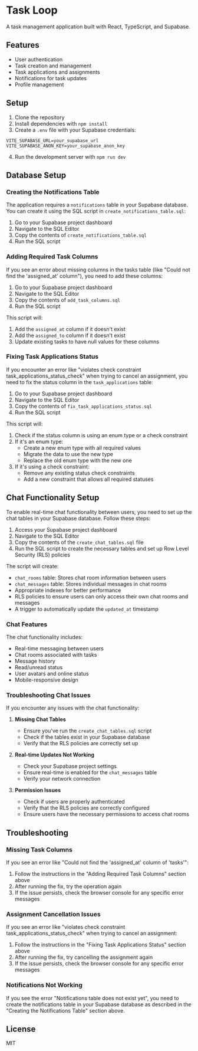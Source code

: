 # Task Loop

A task management application built with React, TypeScript, and Supabase.

## Features

- User authentication
- Task creation and management
- Task applications and assignments
- Notifications for task updates
- Profile management

## Setup

1. Clone the repository
2. Install dependencies with `npm install`
3. Create a `.env` file with your Supabase credentials:

```
VITE_SUPABASE_URL=your_supabase_url
VITE_SUPABASE_ANON_KEY=your_supabase_anon_key
```

4. Run the development server with `npm run dev`

## Database Setup

### Creating the Notifications Table

The application requires a `notifications` table in your Supabase database. You can create it using the SQL script in `create_notifications_table.sql`:

1. Go to your Supabase project dashboard
2. Navigate to the SQL Editor
3. Copy the contents of `create_notifications_table.sql`
4. Run the SQL script

### Adding Required Task Columns

If you see an error about missing columns in the tasks table (like "Could not find the 'assigned_at' column"), you need to add these columns:

1. Go to your Supabase project dashboard
2. Navigate to the SQL Editor
3. Copy the contents of `add_task_columns.sql`
4. Run the SQL script

This script will:
1. Add the `assigned_at` column if it doesn't exist
2. Add the `assigned_to` column if it doesn't exist
3. Update existing tasks to have null values for these columns

### Fixing Task Applications Status

If you encounter an error like "violates check constraint task_applications_status_check" when trying to cancel an assignment, you need to fix the status column in the `task_applications` table:

1. Go to your Supabase project dashboard
2. Navigate to the SQL Editor
3. Copy the contents of `fix_task_applications_status.sql`
4. Run the SQL script

This script will:
1. Check if the status column is using an enum type or a check constraint
2. If it's an enum type:
   - Create a new enum type with all required values
   - Migrate the data to use the new type
   - Replace the old enum type with the new one
3. If it's using a check constraint:
   - Remove any existing status check constraints
   - Add a new constraint that allows all required statuses

## Chat Functionality Setup

To enable real-time chat functionality between users, you need to set up the chat tables in your Supabase database. Follow these steps:

1. Access your Supabase project dashboard
2. Navigate to the SQL Editor
3. Copy the contents of the `create_chat_tables.sql` file
4. Run the SQL script to create the necessary tables and set up Row Level Security (RLS) policies

The script will create:
- `chat_rooms` table: Stores chat room information between users
- `chat_messages` table: Stores individual messages in chat rooms
- Appropriate indexes for better performance
- RLS policies to ensure users can only access their own chat rooms and messages
- A trigger to automatically update the `updated_at` timestamp

### Chat Features

The chat functionality includes:
- Real-time messaging between users
- Chat rooms associated with tasks
- Message history
- Read/unread status
- User avatars and online status
- Mobile-responsive design

### Troubleshooting Chat Issues

If you encounter any issues with the chat functionality:

1. **Missing Chat Tables**
   - Ensure you've run the `create_chat_tables.sql` script
   - Check if the tables exist in your Supabase database
   - Verify that the RLS policies are correctly set up

2. **Real-time Updates Not Working**
   - Check your Supabase project settings
   - Ensure real-time is enabled for the `chat_messages` table
   - Verify your network connection

3. **Permission Issues**
   - Check if users are properly authenticated
   - Verify that the RLS policies are correctly configured
   - Ensure users have the necessary permissions to access chat rooms

## Troubleshooting

### Missing Task Columns

If you see an error like "Could not find the 'assigned_at' column of 'tasks'":

1. Follow the instructions in the "Adding Required Task Columns" section above
2. After running the fix, try the operation again
3. If the issue persists, check the browser console for any specific error messages

### Assignment Cancellation Issues

If you see an error like "violates check constraint task_applications_status_check" when trying to cancel an assignment:

1. Follow the instructions in the "Fixing Task Applications Status" section above
2. After running the fix, try cancelling the assignment again
3. If the issue persists, check the browser console for any specific error messages

### Notifications Not Working

If you see the error "Notifications table does not exist yet", you need to create the notifications table in your Supabase database as described in the "Creating the Notifications Table" section above.

## License

MIT
